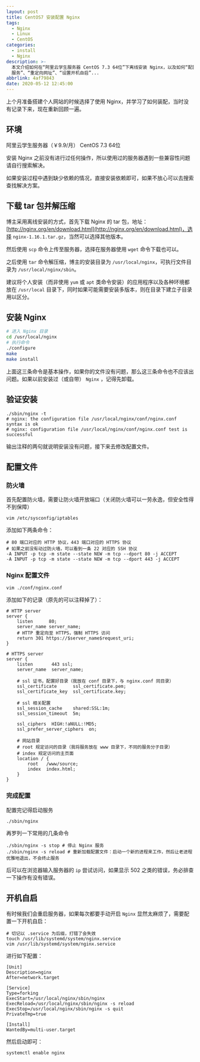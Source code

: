 ```yaml
---
layout: post
title: CentOS7 安装配置 Nginx
tags:
  - Nginx
  - Linux
  - CentOS
categories:
  - install
  - Nginx
description: >-
  本文介绍如何在“阿里云学生服务器 CentOS 7.3 64位”下离线安装 Nginx，以及如何“配置防火墙”、“配置 HTTP/HTTPS
  服务”、“重定向网址”、“设置开机自启”...
abbrlink: 4af79843
date: 2020-05-12 12:45:00
---
```


上个月准备搭建个人网站的时候选择了使用 Nginx，并学习了如何装配，当时没有记录下来，现在重新回顾一遍。

## 环境

阿里云学生服务器（￥9.9/月） CentOS 7.3 64位

安装 Nginx 之前没有进行过任何操作，所以使用过的服务器遇到一些兼容性问题请自行搜索解决。

如果安装过程中遇到缺少依赖的情况，直接安装依赖即可，如果不放心可以去搜索查找解决方案。

## 下载 tar 包并解压缩

博主采用离线安装的方式，首先下载 Nginx 的 tar 包，地址：[http://nginx.org/en/download.html](http://nginx.org/en/download.html)，选择 `nginx-1.16.1.tar.gz`，当然可以选择其他版本。

然后使用 `scp` 命令上传至服务器，选择在服务器使用 `wget` 命令下载也可以。

之后使用 `tar` 命令解压缩，博主的安装目录为 `/usr/local/nginx`，可执行文件目录为 `/usr/local/nginx/sbin`。

建议将个人安装（而非使用 `yum` 或 `apt` 类命令安装）的应用程序以及各种环境都放在 `/usr/local` 目录下，同时如果可能需要安装多版本，则在目录下建立子目录用以区分。

## 安装 Nginx

```bash
# 进入 Nginx 目录
cd /usr/local/nginx
# 执行命令
./configure
make
make install
```

上面这三条命令是基本操作，如果你的文件没有问题，那么这三条命令也不应该出问题。如果以前安装过（或自带） `Nginx` ，记得先卸载。

## 验证安装

```shell
./sbin/nginx -t
# nginx: the configuration file /usr/local/nginx/conf/nginx.conf syntax is ok
# nginx: configuration file /usr/local/nginx/conf/nginx.conf test is successful
```

输出注释的两句就说明安装没有问题，接下来去修改配置文件。

## 配置文件

### 防火墙

首先配置防火墙，需要让防火墙开放端口（关闭防火墙可以一劳永逸，但安全性得不到保障）

```shell
vim /etc/sysconfig/iptables
```

添加如下两条命令：

```
# 80 端口对应的 HTTP 协议，443 端口对应的 HTTPS 协议
# 如果之前没有动过防火墙，可以看到一条 22 对应的 SSH 协议
-A INPUT -p tcp -m state --state NEW -m tcp --dport 80 -j ACCEPT
-A INPUT -p tcp -m state --state NEW -m tcp --dport 443 -j ACCEPT
```

### Nginx 配置文件

```shell
vim ./conf/nginx.conf
```

添加如下的记录（原先的可以注释掉了）：

```
# HTTP server
server {
    listen      80;
    server_name server_name;
    # HTTP 重定向至 HTTPS，强制 HTTPS 访问
    return 301 https://$server_name$request_uri;
}

# HTTPS server
server {
    listen       443 ssl;
    server_name  server_name;

    # ssl 证书，配置好目录（我放在 conf 目录下，与 nginx.conf 同目录）
    ssl_certificate      ssl_certificate.pem;
    ssl_certificate_key  ssl_certificate.key;

    # ssl 相关配置
    ssl_session_cache    shared:SSL:1m;
    ssl_session_timeout  5m;

    ssl_ciphers  HIGH:!aNULL:!MD5;
    ssl_prefer_server_ciphers  on;

    # 网站目录
    # root 规定访问的目录（我将服务放在 www 目录下，不同的服务分子目录）
    # index 规定访问的主页面
    location / {
        root   /www/source;
        index  index.html;
    }
}
```

### 完成配置

配置完记得启动服务

```shell
./sbin/nginx
```

再罗列一下常用的几条命令

```shell
./sbin/nginx -s stop # 停止 Nginx 服务
./sbin/nginx -s reload # 重新加载配置文件：启动一个新的进程来工作，然后让老进程优雅地退出，不会终止服务
```

后可以在浏览器输入服务器的 `ip` 尝试访问，如果显示 502 之类的错误，务必排查一下操作有没有错误。

## 开机自启

有时候我们会重启服务器，如果每次都要手动开启 `Nginx` 显然太麻烦了，需要配置一下开机自启：

```shell
# 切记以 .service 为后缀，打错了会失效
touch /usr/lib/systemd/system/nginx.service
vim /usr/lib/systemd/system/nginx.service
```

进行如下配置：

```
[Unit]
Description=nginx
After=network.target

[Service]
Type=forking
ExecStart=/usr/local/nginx/sbin/nginx
ExecReload=/usr/local/nginx/sbin/nginx -s reload
ExecStop=/usr/local/nginx/sbin/nginx -s quit
PrivateTmp=true

[Install]
WantedBy=multi-user.target
```

然后启动即可：

```shell
systemctl enable nginx
```
